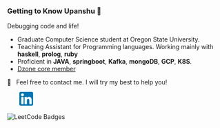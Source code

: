 ### Getting to Know Upanshu 👋 

Debugging code and life!

  - Graduate Computer Science student at Oregon State University.
  - Teaching Assistant for Programming languages. Working mainly with **haskell**, **prolog**, **ruby**
  - Proficient in **JAVA**, **springboot**, **Kafka**, **mongoDB**, **GCP**, **K8S**.
  - [Dzone core member](https://dzone.com/users/4314439/upanshu-chaudhary.html)
 
  📩 &nbsp; Feel free to contact me. I will try my best to help you!
  
  &nbsp; &nbsp; &nbsp; &nbsp;[![LinkedIn](https://raw.githubusercontent.com/upanshu21/upanshu21/master/linkedin-icon.png)](https://in.linkedin.com/in/upanshu-chaudhary-b03422187)

<img src="https://leetcode-badge-showcase.vercel.app/api?username={upanshu21}&animated=true" alt="LeetCode Badges"/> 
